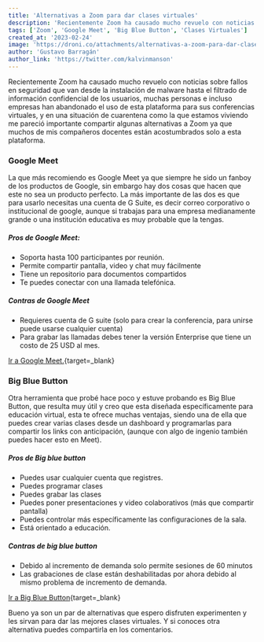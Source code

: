 ```yaml
---
title: 'Alternativas a Zoom para dar clases virtuales'
description: 'Recientemente Zoom ha causado mucho revuelo con noticias sobre fallos en seguridad que van desde la instalación de malware hasta el filtrado de información confidencial de los usuarios, muchas personas e incluso empresas han abandonado el uso de esta plataforma para sus conferencias virtuales.'
tags: ['Zoom', 'Google Meet', 'Big Blue Button', 'Clases Virtuales']
created_at: '2023-02-24'
image: 'https://droni.co/attachments/alternativas-a-zoom-para-dar-clases-virtuales.png'
author: 'Gustavo Barragán'
author_link: 'https://twitter.com/kalvinmanson'
---
```

Recientemente Zoom ha causado mucho revuelo con noticias sobre fallos en seguridad que van desde la instalación de malware hasta el filtrado de información confidencial de los usuarios, muchas personas e incluso empresas han abandonado el uso de esta plataforma para sus conferencias virtuales, y en una situación de cuarentena como la que estamos viviendo me pareció importante compartir algunas alternativas a Zoom ya que muchos de mis compañeros docentes están acostumbrados solo a esta plataforma.


### Google Meet

La que más recomiendo es Google Meet ya que siempre he sido un fanboy de los productos de Google, sin embargo hay dos cosas que hacen que este no sea un producto perfecto. La más importante de las dos es que para usarlo necesitas una cuenta de G Suite, es decir correo corporativo o institucional de google, aunque si trabajas para una empresa medianamente grande o una institución educativa es muy probable que la tengas.

##### Pros de Google Meet:

- Soporta hasta 100 participantes por reunión.
- Permite compartir pantalla, video y chat muy fácilmente
- Tiene un repositorio para documentos compartidos
- Te puedes conectar con una llamada telefónica.

##### Contras de Google Meet

- Requieres cuenta de G suite (solo para crear la conferencia, para unirse puede usarse cualquier cuenta)
- Para grabar las llamadas debes tener la versión Enterprise que tiene un costo de 25 USD al mes.

[Ir a Google Meet.](https://meet.google.com/){target=_blank}

### Big Blue Button

Otra herramienta que probé hace poco y estuve probando es Big Blue Button, que resulta muy útil y creo que esta diseñada específicamente para educación virtual, esta te ofrece muchas ventajas, siendo una de ella que puedes crear varias clases desde un dashboard y programarlas para compartir los links con anticipación, (aunque con algo de ingenio también puedes hacer esto en Meet).

##### Pros de Big blue button

- Puedes usar cualquier cuenta que registres.
- Puedes programar clases
- Puedes grabar las clases
- Puedes poner presentaciones y video colaborativos (más que compartir pantalla)
- Puedes controlar más específicamente las configuraciones de la sala.
- Está orientado a educación.

##### Contras de big blue button

- Debido al incremento de demanda solo permite sesiones de 60 minutos
- Las grabaciones de clase están deshabilitadas por ahora debido al mismo problema de incremento de demanda.

[Ir a Big Blue Button](https://bigbluebutton.org/){target=_blank}

Bueno ya son un par de alternativas que espero disfruten experimenten y les sirvan para dar las mejores clases virtuales. Y si conoces otra alternativa puedes compartirla en los comentarios.
